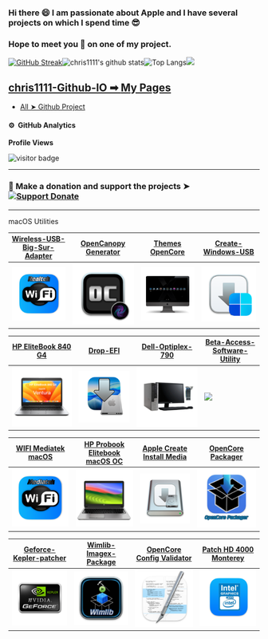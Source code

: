 ### Hi there 😄 I am passionate about Apple and I have several projects on which I spend time 😎 
### Hope to meet you 🤝 on one of my project.


<p align="center">
    
[![GitHub Streak](https://github-readme-streak-stats.herokuapp.com?user=chris1111&theme=tokyonight-duo)](https://git.io/streak-stats)![chris1111's github stats](https://github-readme-stats.vercel.app/api?username=chris1111&icons=true&bg_color=181818)![Top Langs](https://github-readme-stats.vercel.app/api/top-langs/?username=chris1111&show_icons=true&bg_color=181818)<a href="https://chris1111.github.io/My-Github-Pages/"><img src="https://github.com/chris1111/chris1111/blob/master/PICS/Banner.png" width="1000px">

</p>



## chris1111-Github-IO ➡︎ [My Pages](https://chris1111.github.io/My-Github-Pages/)
- [All ➤ Github Project](https://github.com/chris1111?tab=repositories)


#### ⚙️ &nbsp;GitHub Analytics
<p align="left"><b>Profile Views</b></p>
<p align="left"><img src="https://profile-counter.glitch.me/chris1111/count.svg" alt="visitor badge"/></p>

----------------------------------------------------------------------
### 📌  Make a donation and support the projects ➤ [![Support Donate](https://github.com/chris1111/chris1111/blob/master/PICS/PayPal-Donate-Button.svg)](https://htmlpreview.github.io/?https://github.com/chris1111/chris1111/blob/master/SupportDonate.html)

----------------------------------------------------------------------


macOS Utilities

[Wireless-USB-Big-Sur-Adapter](https://github.com/chris1111/Wireless-USB-Big-Sur-Adapter)|[OpenCanopy Generator](https://github.com/chris1111/OpenCanopy-Generator)|[Themes OpenCore](https://github.com/chris1111/My-Simple-OC-Themes)|[Create-Windows-USB](https://github.com/chris1111/Create-Windows-USB)
-|-|-|-
<a href="https://github.com/chris1111/Wireless-USB-Big-Sur-Adapter"><img src="https://github.com/chris1111/chris1111/blob/master/PICS/Wireless USB Big Sur Adapter.png" width="300px"></a>|<a href="https://github.com/chris1111/OpenCanopy-Generator"><img src="https://github.com/chris1111/chris1111/blob/master/PICS/OpenCanopy Generator.png" width="300px"></a>|<a href="https://github.com/chris1111/My-Simple-OC-Themes"><img src="https://github.com/chris1111/chris1111/blob/master/PICS/Themes OpenCore.png" width="300px"></a>|<a href="https://github.com/chris1111/Create-Windows-USB"><img src="https://github.com/chris1111/chris1111/blob/master/PICS/Create-Windows-USB.png" width="300px"></a>

[HP EliteBook 840 G4](https://github.com/chris1111/HP-EliteBook-840-G4)|[Drop-EFI](https://github.com/chris1111/Drop-EFI)|[Dell-Optiplex-790](https://github.com/chris1111/Dell-Optiplex-790)|[Beta-Access-Software-Utility](https://github.com/chris1111/Beta-Access-Software-Utility)
-|-|-|-
<a href="https://github.com/chris1111/HP-EliteBook-840-G4"><img src="https://github.com/chris1111/chris1111/blob/master/PICS/HP EliteBook 840 G4.png" width="300px"></a>|<a href="https://github.com/chris1111/Drop-EFI"><img src="https://github.com/chris1111/chris1111/blob/master/PICS/DropEFI.png" width="300px"></a>|<a href="https://github.com/chris1111/Dell-Optiplex-790"><img src="https://github.com/chris1111/chris1111/blob/master/PICS/Optiplex 790.png" width="300px"></a>|<a href="https://github.com/chris1111/Beta-Access-Software-Utility"><img src="https://github.com/chris1111/chris1111/blob/master/PICS/Beta-Access-Software-Utility.png" width="300px"></a>

[WIFI Mediatek macOS](https://github.com/chris1111/D-LinkUtility-Package)|[HP Probook Elitebook macOS OC](https://github.com/chris1111/HP-Probook-EliteBook-Package-Creator-OC)|[Apple Create Install Media](https://github.com/chris1111/Apple-Create-Install-Media)|[OpenCore Packager](https://github.com/chris1111/OpenCore-Packager)
-|-|-|-
<a href="https://github.com/chris1111/D-LinkUtility-Package"><img src="https://github.com/chris1111/chris1111/blob/master/PICS/Wifi Mediatek macOS.png" width="300px"></a>|<a href="https://github.com/chris1111/HP-Probook-EliteBook-Package-Creator-OC"><img src="https://github.com/chris1111/chris1111/blob/master/PICS/HP-Probook-EliteBook-Package-Creator-OC.png" width="300px"></a>|<a href="https://github.com/chris1111/Apple-Create-Install-Media"><img src="https://github.com/chris1111/chris1111/blob/master/PICS/Apple Create Install Media.png" width="300px"></a>|<a href="https://github.com/chris1111/OpenCore-Packager"><img src="https://github.com/chris1111/chris1111/blob/master/PICS/OpenCore Packager.png" width="300px"></a>

[Geforce-Kepler-patcher](https://github.com/chris1111/Geforce-Kepler-patcher)|[Wimlib-Imagex-Package](https://github.com/chris1111/Wimlib-Imagex-Package)|[OpenCore Config Validator](https://github.com/chris1111/Config-Validator)|[Patch HD 4000 Monterey](https://github.com/chris1111/Patch-HD4000-Monterey)
-|-|-|-
<a href="https://github.com/chris1111/Geforce-Kepler-patcher"><img src="https://github.com/chris1111/chris1111/blob/master/PICS/Geforce Kepler Patcher.png" width="300px"></a>|<a href="https://github.com/chris1111/Wimlib-Imagex-Package"><img src="https://github.com/chris1111/chris1111/blob/master/PICS/Wimlib imagex Packager.png" width="300px"></a>|<a href="https://github.com/chris1111/Config-Validator"><img src="https://github.com/chris1111/chris1111/blob/master/PICS/Config Validator.png" width="300px"></a>|<a href="https://github.com/chris1111/Patch-HD4000-Monterey"><img src="https://github.com/chris1111/chris1111/blob/master/PICS/Patch HD 4000 Monterey.png" width="300px"></a>
